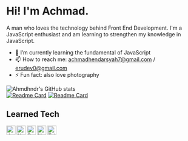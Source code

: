 # Hi! I'm Achmad.

A man who loves the technology behind Front End Development. I'm a JavaScript enthusiast and am learning to strengthen my knowledge in JavaScript.

- 🌱 I’m currently learning the fundamental of JavaScript
- 📫 How to reach me: achmadhendarsyah7@gmail.com / erudev0@gmail.com
- ⚡ Fun fact: also love photography

![Ahmdhndr's GitHub stats](https://github-readme-stats-git-masterrstaa-rickstaa.vercel.app/api?username=ahmdhndr&theme=react&show_icons=true)
<br>
[![Readme Card](https://github-readme-stats-git-masterrstaa-rickstaa.vercel.app/api/pin/?username=ahmdhndr&repo=webpack-tutorial&theme=react&show_owner=true)](https://github.com/ahmdhndr/webpack-tutorial)
[![Readme Card](https://github-readme-stats-git-masterrstaa-rickstaa.vercel.app/api/pin/?username=ahmdhndr&repo=kjrcianjur&theme=react&show_owner=true)](https://github.com/ahmdhndr/kjrcianjur)

## Learned Tech
<a href="#"><img align="left" alt="JavaScript" width="24px" src="https://upload.wikimedia.org/wikipedia/commons/9/99/Unofficial_JavaScript_logo_2.svg" /></a>
<a href="https://nodejs.org/"><img align="left" alt="NodeJS" width="24px" src="https://seeklogo.com/images/N/nodejs-logo-FBE122E377-seeklogo.com.png" /></a>
<a href="https://reactjs.org/"><img align="left" alt="ReactJS" width="24px" src="https://cdn.worldvectorlogo.com/logos/react-2.svg" /></a>
<a href="https://nextjs.org/"><img align="left" alt="NextJS" width="24px" src="https://iconape.com/wp-content/files/gm/82643/svg/next-js.svg" /></a>
<a href="https://tailwindcss.com/"><img align="left" alt="Tailwind CSS" width="24px" src="https://www.vectorlogo.zone/logos/tailwindcss/tailwindcss-icon.svg" /></a>

<!--
**ahmdhndr/ahmdhndr** is a ✨ _special_ ✨ repository because its `README.md` (this file) appears on your GitHub profile.

Here are some ideas to get you started:

- 🔭 I’m currently working on ...
- 🌱 I’m currently learning the fundamental of JavaScript
- 👯 I’m looking to collaborate on ...
- 🤔 I’m looking for help with ...
- 💬 Ask me about ...
- 📫 How to reach me: achmadhendarsyah7@gmail.com / erudev0@gmail.com
- 😄 Pronouns: ...
- ⚡ Fun fact: ...
-->
